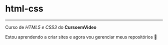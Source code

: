 # html-css 
***
Curso de *HTML5 e CSS3* do **CursoemVideo**

Estou aprendendo a criar sites e agora vou gerenciar meus repositórios :metal:

